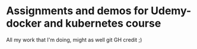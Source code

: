 # Assignments and demos for Udemy-docker and kubernetes course
All my work that I'm doing, might as well git GH credit ;)
